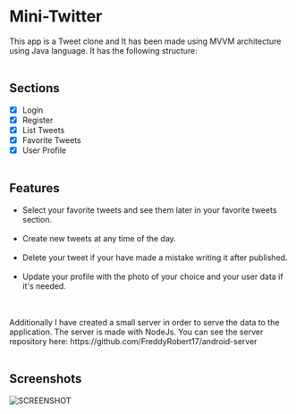 # Mini-Twitter

This app is a Tweet clone and It has been made using MVVM architecture using Java language. It has the following structure:
<br>
<br>
## Sections
- [x] Login 
- [x] Register
- [x] List Tweets
- [x] Favorite Tweets
- [x] User Profile<br><br>
## Features
- Select your favorite tweets and see them later in your favorite tweets section.<br><br>
- Create new tweets at any time of the day.<br><br>
- Delete your tweet if your have made a mistake writing it after published.<br><br>
- Update your profile with the photo of your choice and your user data if it's needed.<br><br>
<br>
Additionally I have created a small server in order to serve the data to the application. The server is made with NodeJs. You can see 
the server repository here: https://github.com/FreddyRobert17/android-server <br><br>

## Screenshots

![SCREENSHOT](https://github.com/FreddyRobert17/mini-twitter/assets/57290556/ac1de4cd-7ab3-4ce9-8ded-51b86587e7a9)
